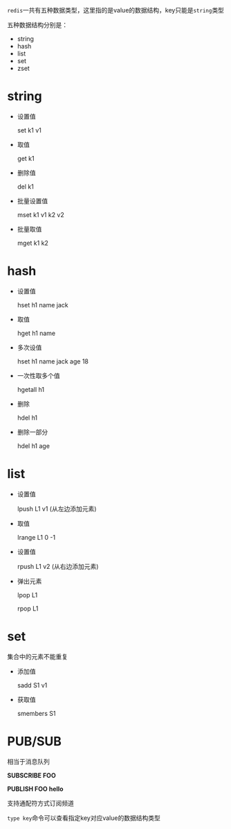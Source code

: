 `redis`一共有五种数据类型，这里指的是value的数据结构，key只能是`string`类型

五种数据结构分别是：

+ string
+ hash
+ list
+ set
+ zset



# string

+ 设置值

  set k1 v1

+ 取值

  get k1

+ 删除值

  del k1

+ 批量设置值

  mset k1 v1 k2 v2

+ 批量取值

  mget k1 k2



# hash

+ 设置值

  hset h1 name jack

+ 取值

  hget h1 name 

+ 多次设值

  hset h1 name jack age 18

+ 一次性取多个值

  hgetall h1

+ 删除

  hdel h1

+ 删除一部分

  hdel h1 age



# list

+ 设置值

  lpush L1 v1 (从左边添加元素)

+ 取值

  lrange L1 0 -1

+ 设置值

  rpush L1 v2 (从右边添加元素)

+ 弹出元素

  lpop L1

  rpop L1



# set

集合中的元素不能重复

+ 添加值

  sadd S1 v1

+ 获取值

  smembers S1



# PUB/SUB

相当于消息队列

**SUBSCRIBE FOO**

**PUBLISH FOO hello**

支持通配符方式订阅频道



`type key`命令可以查看指定key对应value的数据结构类型